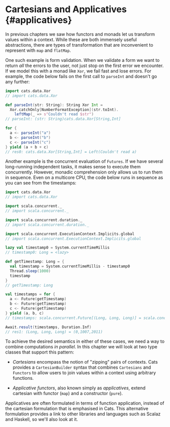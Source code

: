 # Cartesians and Applicatives {#applicatives}

In previous chapters we saw how functors and monads let us transform values within a context.
While these are both immensely useful abstractions,
there are types of transformation that are inconvenient to represent with `map` and `flatMap`.

One such example is form validation.
When we validate a form we want to return *all* the errors to the user,
not just stop on the first error we encounter.
If we model this with a monad like `Xor`, we fail fast and lose errors.
For example, the code below fails on the first call to `parseInt` and doesn't go any further:

```scala
import cats.data.Xor
// import cats.data.Xor

def parseInt(str: String): String Xor Int =
  Xor.catchOnly[NumberFormatException](str.toInt).
    leftMap(_ => s"Couldn't read $str")
// parseInt: (str: String)cats.data.Xor[String,Int]

for {
  a <- parseInt("a")
  b <- parseInt("b")
  c <- parseInt("c")
} yield (a + b + c)
// res0: cats.data.Xor[String,Int] = Left(Couldn't read a)
```

Another example is the concurrent evaluation of `Futures`.
If we have several long-running independent tasks,
it makes sense to execute them concurrently.
However, monadic comprehension only allows us to run them in sequence.
Even on a multicore CPU,
the code below runs in sequence as you can see from the timestamps:

```scala
import cats.data.Xor
// import cats.data.Xor

import scala.concurrent._
// import scala.concurrent._

import scala.concurrent.duration._
// import scala.concurrent.duration._

import scala.concurrent.ExecutionContext.Implicits.global
// import scala.concurrent.ExecutionContext.Implicits.global

lazy val timestamp0 = System.currentTimeMillis
// timestamp0: Long = <lazy>

def getTimestamp: Long = {
  val timestamp = System.currentTimeMillis - timestamp0
  Thread.sleep(1000)
  timestamp
}
// getTimestamp: Long

val timestamps = for {
  a <- Future(getTimestamp)
  b <- Future(getTimestamp)
  c <- Future(getTimestamp)
} yield (a, b, c)
// timestamps: scala.concurrent.Future[(Long, Long, Long)] = scala.concurrent.impl.Promise$DefaultPromise@677c8b69

Await.result(timestamps, Duration.Inf)
// res1: (Long, Long, Long) = (0,1007,2011)
```

To achieve the desired semantics in either of these cases,
we need a way to combine computations *in parallel*.
In this chapter we will look at two type classes that support this pattern:

- *Cartesians* encompass the notion of "zipping" pairs of contexts.
  Cats provides a `CartesianBuilder` syntax that
  combines `Cartesians` and `Functors` to allow users
  to join values within a context using arbitrary functions.

- *Applicative functors*, also known simply as *applicatives*,
  extend cartesian with functor (`map`)
  and a constructor (`pure`).
  
Applicatives are often formulated in terms of function application,
instead of the cartesian formulation that is emphasised in Cats.
This alternative formulation provides a link to other libraries and languages such as Scalaz and Haskell,
so we'll also look at it.
